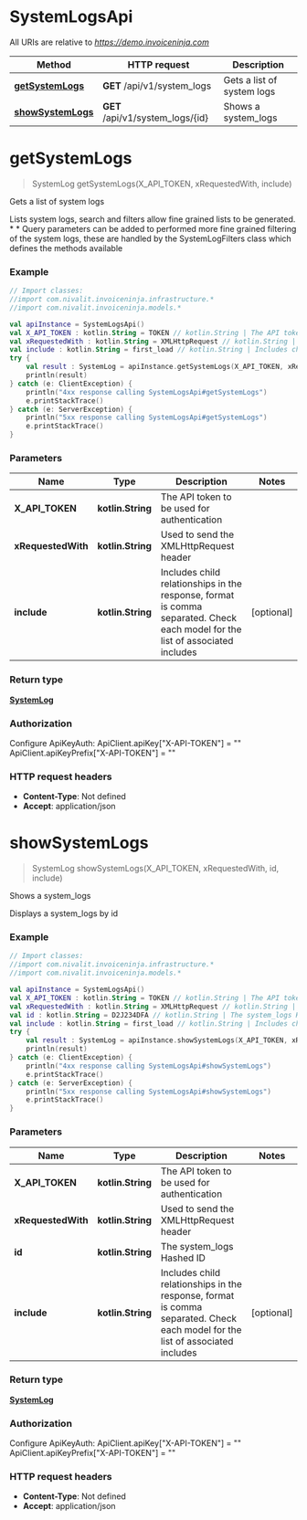 # SystemLogsApi

All URIs are relative to *https://demo.invoiceninja.com*

Method | HTTP request | Description
------------- | ------------- | -------------
[**getSystemLogs**](SystemLogsApi.md#getSystemLogs) | **GET** /api/v1/system_logs | Gets a list of system logs
[**showSystemLogs**](SystemLogsApi.md#showSystemLogs) | **GET** /api/v1/system_logs/{id} | Shows a system_logs


<a name="getSystemLogs"></a>
# **getSystemLogs**
> SystemLog getSystemLogs(X_API_TOKEN, xRequestedWith, include)

Gets a list of system logs

Lists system logs, search and filters allow fine grained lists to be generated.      *      *      Query parameters can be added to performed more fine grained filtering of the system logs, these are handled by the SystemLogFilters class which defines the methods available

### Example
```kotlin
// Import classes:
//import com.nivalit.invoiceninja.infrastructure.*
//import com.nivalit.invoiceninja.models.*

val apiInstance = SystemLogsApi()
val X_API_TOKEN : kotlin.String = TOKEN // kotlin.String | The API token to be used for authentication
val xRequestedWith : kotlin.String = XMLHttpRequest // kotlin.String | Used to send the XMLHttpRequest header
val include : kotlin.String = first_load // kotlin.String | Includes child relationships in the response, format is comma separated. Check each model for the list of associated includes
try {
    val result : SystemLog = apiInstance.getSystemLogs(X_API_TOKEN, xRequestedWith, include)
    println(result)
} catch (e: ClientException) {
    println("4xx response calling SystemLogsApi#getSystemLogs")
    e.printStackTrace()
} catch (e: ServerException) {
    println("5xx response calling SystemLogsApi#getSystemLogs")
    e.printStackTrace()
}
```

### Parameters

Name | Type | Description  | Notes
------------- | ------------- | ------------- | -------------
 **X_API_TOKEN** | **kotlin.String**| The API token to be used for authentication |
 **xRequestedWith** | **kotlin.String**| Used to send the XMLHttpRequest header |
 **include** | **kotlin.String**| Includes child relationships in the response, format is comma separated. Check each model for the list of associated includes | [optional]

### Return type

[**SystemLog**](SystemLog.md)

### Authorization


Configure ApiKeyAuth:
    ApiClient.apiKey["X-API-TOKEN"] = ""
    ApiClient.apiKeyPrefix["X-API-TOKEN"] = ""

### HTTP request headers

 - **Content-Type**: Not defined
 - **Accept**: application/json

<a name="showSystemLogs"></a>
# **showSystemLogs**
> SystemLog showSystemLogs(X_API_TOKEN, xRequestedWith, id, include)

Shows a system_logs

Displays a system_logs by id

### Example
```kotlin
// Import classes:
//import com.nivalit.invoiceninja.infrastructure.*
//import com.nivalit.invoiceninja.models.*

val apiInstance = SystemLogsApi()
val X_API_TOKEN : kotlin.String = TOKEN // kotlin.String | The API token to be used for authentication
val xRequestedWith : kotlin.String = XMLHttpRequest // kotlin.String | Used to send the XMLHttpRequest header
val id : kotlin.String = D2J234DFA // kotlin.String | The system_logs Hashed ID
val include : kotlin.String = first_load // kotlin.String | Includes child relationships in the response, format is comma separated. Check each model for the list of associated includes
try {
    val result : SystemLog = apiInstance.showSystemLogs(X_API_TOKEN, xRequestedWith, id, include)
    println(result)
} catch (e: ClientException) {
    println("4xx response calling SystemLogsApi#showSystemLogs")
    e.printStackTrace()
} catch (e: ServerException) {
    println("5xx response calling SystemLogsApi#showSystemLogs")
    e.printStackTrace()
}
```

### Parameters

Name | Type | Description  | Notes
------------- | ------------- | ------------- | -------------
 **X_API_TOKEN** | **kotlin.String**| The API token to be used for authentication |
 **xRequestedWith** | **kotlin.String**| Used to send the XMLHttpRequest header |
 **id** | **kotlin.String**| The system_logs Hashed ID |
 **include** | **kotlin.String**| Includes child relationships in the response, format is comma separated. Check each model for the list of associated includes | [optional]

### Return type

[**SystemLog**](SystemLog.md)

### Authorization


Configure ApiKeyAuth:
    ApiClient.apiKey["X-API-TOKEN"] = ""
    ApiClient.apiKeyPrefix["X-API-TOKEN"] = ""

### HTTP request headers

 - **Content-Type**: Not defined
 - **Accept**: application/json

